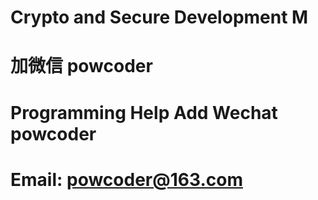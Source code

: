 # Crypto and Secure Development M
# 加微信 powcoder

# Programming Help Add Wechat powcoder

# Email: powcoder@163.com

